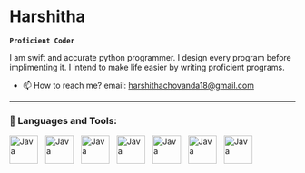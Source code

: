 # Harshitha

**` Proficient Coder `**

I am swift and accurate python programmer. I design every program before implimenting it. I intend to make life easier by writing proficient programs.

- 📫 How to reach me? email: harshithachovanda18@gmail.com 

<!--



- 🌱 I’m currently learning - Full Stack Development

-->

---

### 🧰 Languages and Tools:
<img align="left" alt="Java" width="50px" style="padding-right:10px;" src="https://cdn.jsdelivr.net/gh/devicons/devicon/icons/c/c-original.svg" />
<img align="left" alt="Java" width="50px" style="padding-right:10px;" src="https://cdn.jsdelivr.net/gh/devicons/devicon/icons/python/python-original.svg"/>
<img align="left" alt="Java" width="50px" style="padding-right:10px;" src="https://cdn.jsdelivr.net/gh/devicons/devicon/icons/html5/html5-original-wordmark.svg" />
<img align="left" alt="Java" width="50px" style="padding-right:10px;" src="https://cdn.jsdelivr.net/gh/devicons/devicon/icons/flask/flask-original.svg" />
<img align="left" alt="Java" width="50px" style="padding-right:10px;"  src="https://cdn.jsdelivr.net/gh/devicons/devicon/icons/sqlite/sqlite-original-wordmark.svg" />
<img align="left" alt="Java" width="50px" style="padding-right:10px;" src="https://cdn.jsdelivr.net/gh/devicons/devicon/icons/linux/linux-original.svg" />
<img align="left" alt="Java" width="50px" style="padding-right:10px;" src="https://cdn.jsdelivr.net/gh/devicons/devicon/icons/intellij/intellij-original.svg" />

          
